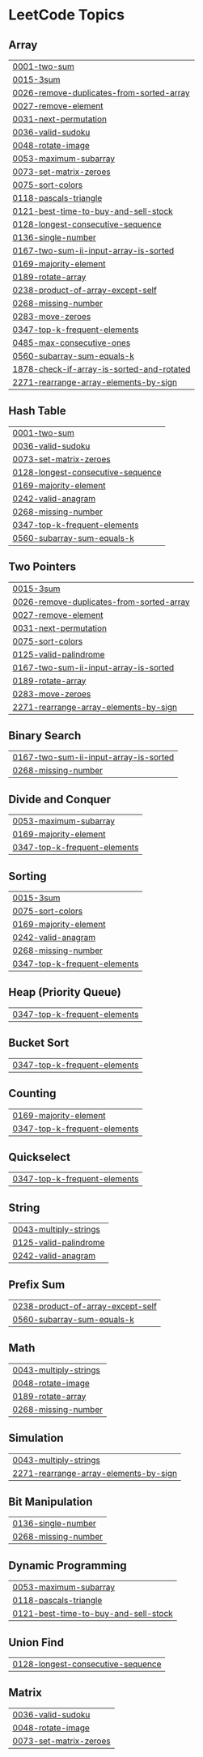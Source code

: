 
<!---LeetCode Topics Start-->
# LeetCode Topics
## Array
|  |
| ------- |
| [0001-two-sum](https://github.com/akhileshacademics/lcstreakspushh/tree/master/0001-two-sum) |
| [0015-3sum](https://github.com/akhileshacademics/lcstreakspushh/tree/master/0015-3sum) |
| [0026-remove-duplicates-from-sorted-array](https://github.com/akhileshacademics/lcstreakspushh/tree/master/0026-remove-duplicates-from-sorted-array) |
| [0027-remove-element](https://github.com/akhileshacademics/lcstreakspushh/tree/master/0027-remove-element) |
| [0031-next-permutation](https://github.com/akhileshacademics/lcstreakspushh/tree/master/0031-next-permutation) |
| [0036-valid-sudoku](https://github.com/akhileshacademics/lcstreakspushh/tree/master/0036-valid-sudoku) |
| [0048-rotate-image](https://github.com/akhileshacademics/lcstreakspushh/tree/master/0048-rotate-image) |
| [0053-maximum-subarray](https://github.com/akhileshacademics/lcstreakspushh/tree/master/0053-maximum-subarray) |
| [0073-set-matrix-zeroes](https://github.com/akhileshacademics/lcstreakspushh/tree/master/0073-set-matrix-zeroes) |
| [0075-sort-colors](https://github.com/akhileshacademics/lcstreakspushh/tree/master/0075-sort-colors) |
| [0118-pascals-triangle](https://github.com/akhileshacademics/lcstreakspushh/tree/master/0118-pascals-triangle) |
| [0121-best-time-to-buy-and-sell-stock](https://github.com/akhileshacademics/lcstreakspushh/tree/master/0121-best-time-to-buy-and-sell-stock) |
| [0128-longest-consecutive-sequence](https://github.com/akhileshacademics/lcstreakspushh/tree/master/0128-longest-consecutive-sequence) |
| [0136-single-number](https://github.com/akhileshacademics/lcstreakspushh/tree/master/0136-single-number) |
| [0167-two-sum-ii-input-array-is-sorted](https://github.com/akhileshacademics/lcstreakspushh/tree/master/0167-two-sum-ii-input-array-is-sorted) |
| [0169-majority-element](https://github.com/akhileshacademics/lcstreakspushh/tree/master/0169-majority-element) |
| [0189-rotate-array](https://github.com/akhileshacademics/lcstreakspushh/tree/master/0189-rotate-array) |
| [0238-product-of-array-except-self](https://github.com/akhileshacademics/lcstreakspushh/tree/master/0238-product-of-array-except-self) |
| [0268-missing-number](https://github.com/akhileshacademics/lcstreakspushh/tree/master/0268-missing-number) |
| [0283-move-zeroes](https://github.com/akhileshacademics/lcstreakspushh/tree/master/0283-move-zeroes) |
| [0347-top-k-frequent-elements](https://github.com/akhileshacademics/lcstreakspushh/tree/master/0347-top-k-frequent-elements) |
| [0485-max-consecutive-ones](https://github.com/akhileshacademics/lcstreakspushh/tree/master/0485-max-consecutive-ones) |
| [0560-subarray-sum-equals-k](https://github.com/akhileshacademics/lcstreakspushh/tree/master/0560-subarray-sum-equals-k) |
| [1878-check-if-array-is-sorted-and-rotated](https://github.com/akhileshacademics/lcstreakspushh/tree/master/1878-check-if-array-is-sorted-and-rotated) |
| [2271-rearrange-array-elements-by-sign](https://github.com/akhileshacademics/lcstreakspushh/tree/master/2271-rearrange-array-elements-by-sign) |
## Hash Table
|  |
| ------- |
| [0001-two-sum](https://github.com/akhileshacademics/lcstreakspushh/tree/master/0001-two-sum) |
| [0036-valid-sudoku](https://github.com/akhileshacademics/lcstreakspushh/tree/master/0036-valid-sudoku) |
| [0073-set-matrix-zeroes](https://github.com/akhileshacademics/lcstreakspushh/tree/master/0073-set-matrix-zeroes) |
| [0128-longest-consecutive-sequence](https://github.com/akhileshacademics/lcstreakspushh/tree/master/0128-longest-consecutive-sequence) |
| [0169-majority-element](https://github.com/akhileshacademics/lcstreakspushh/tree/master/0169-majority-element) |
| [0242-valid-anagram](https://github.com/akhileshacademics/lcstreakspushh/tree/master/0242-valid-anagram) |
| [0268-missing-number](https://github.com/akhileshacademics/lcstreakspushh/tree/master/0268-missing-number) |
| [0347-top-k-frequent-elements](https://github.com/akhileshacademics/lcstreakspushh/tree/master/0347-top-k-frequent-elements) |
| [0560-subarray-sum-equals-k](https://github.com/akhileshacademics/lcstreakspushh/tree/master/0560-subarray-sum-equals-k) |
## Two Pointers
|  |
| ------- |
| [0015-3sum](https://github.com/akhileshacademics/lcstreakspushh/tree/master/0015-3sum) |
| [0026-remove-duplicates-from-sorted-array](https://github.com/akhileshacademics/lcstreakspushh/tree/master/0026-remove-duplicates-from-sorted-array) |
| [0027-remove-element](https://github.com/akhileshacademics/lcstreakspushh/tree/master/0027-remove-element) |
| [0031-next-permutation](https://github.com/akhileshacademics/lcstreakspushh/tree/master/0031-next-permutation) |
| [0075-sort-colors](https://github.com/akhileshacademics/lcstreakspushh/tree/master/0075-sort-colors) |
| [0125-valid-palindrome](https://github.com/akhileshacademics/lcstreakspushh/tree/master/0125-valid-palindrome) |
| [0167-two-sum-ii-input-array-is-sorted](https://github.com/akhileshacademics/lcstreakspushh/tree/master/0167-two-sum-ii-input-array-is-sorted) |
| [0189-rotate-array](https://github.com/akhileshacademics/lcstreakspushh/tree/master/0189-rotate-array) |
| [0283-move-zeroes](https://github.com/akhileshacademics/lcstreakspushh/tree/master/0283-move-zeroes) |
| [2271-rearrange-array-elements-by-sign](https://github.com/akhileshacademics/lcstreakspushh/tree/master/2271-rearrange-array-elements-by-sign) |
## Binary Search
|  |
| ------- |
| [0167-two-sum-ii-input-array-is-sorted](https://github.com/akhileshacademics/lcstreakspushh/tree/master/0167-two-sum-ii-input-array-is-sorted) |
| [0268-missing-number](https://github.com/akhileshacademics/lcstreakspushh/tree/master/0268-missing-number) |
## Divide and Conquer
|  |
| ------- |
| [0053-maximum-subarray](https://github.com/akhileshacademics/lcstreakspushh/tree/master/0053-maximum-subarray) |
| [0169-majority-element](https://github.com/akhileshacademics/lcstreakspushh/tree/master/0169-majority-element) |
| [0347-top-k-frequent-elements](https://github.com/akhileshacademics/lcstreakspushh/tree/master/0347-top-k-frequent-elements) |
## Sorting
|  |
| ------- |
| [0015-3sum](https://github.com/akhileshacademics/lcstreakspushh/tree/master/0015-3sum) |
| [0075-sort-colors](https://github.com/akhileshacademics/lcstreakspushh/tree/master/0075-sort-colors) |
| [0169-majority-element](https://github.com/akhileshacademics/lcstreakspushh/tree/master/0169-majority-element) |
| [0242-valid-anagram](https://github.com/akhileshacademics/lcstreakspushh/tree/master/0242-valid-anagram) |
| [0268-missing-number](https://github.com/akhileshacademics/lcstreakspushh/tree/master/0268-missing-number) |
| [0347-top-k-frequent-elements](https://github.com/akhileshacademics/lcstreakspushh/tree/master/0347-top-k-frequent-elements) |
## Heap (Priority Queue)
|  |
| ------- |
| [0347-top-k-frequent-elements](https://github.com/akhileshacademics/lcstreakspushh/tree/master/0347-top-k-frequent-elements) |
## Bucket Sort
|  |
| ------- |
| [0347-top-k-frequent-elements](https://github.com/akhileshacademics/lcstreakspushh/tree/master/0347-top-k-frequent-elements) |
## Counting
|  |
| ------- |
| [0169-majority-element](https://github.com/akhileshacademics/lcstreakspushh/tree/master/0169-majority-element) |
| [0347-top-k-frequent-elements](https://github.com/akhileshacademics/lcstreakspushh/tree/master/0347-top-k-frequent-elements) |
## Quickselect
|  |
| ------- |
| [0347-top-k-frequent-elements](https://github.com/akhileshacademics/lcstreakspushh/tree/master/0347-top-k-frequent-elements) |
## String
|  |
| ------- |
| [0043-multiply-strings](https://github.com/akhileshacademics/lcstreakspushh/tree/master/0043-multiply-strings) |
| [0125-valid-palindrome](https://github.com/akhileshacademics/lcstreakspushh/tree/master/0125-valid-palindrome) |
| [0242-valid-anagram](https://github.com/akhileshacademics/lcstreakspushh/tree/master/0242-valid-anagram) |
## Prefix Sum
|  |
| ------- |
| [0238-product-of-array-except-self](https://github.com/akhileshacademics/lcstreakspushh/tree/master/0238-product-of-array-except-self) |
| [0560-subarray-sum-equals-k](https://github.com/akhileshacademics/lcstreakspushh/tree/master/0560-subarray-sum-equals-k) |
## Math
|  |
| ------- |
| [0043-multiply-strings](https://github.com/akhileshacademics/lcstreakspushh/tree/master/0043-multiply-strings) |
| [0048-rotate-image](https://github.com/akhileshacademics/lcstreakspushh/tree/master/0048-rotate-image) |
| [0189-rotate-array](https://github.com/akhileshacademics/lcstreakspushh/tree/master/0189-rotate-array) |
| [0268-missing-number](https://github.com/akhileshacademics/lcstreakspushh/tree/master/0268-missing-number) |
## Simulation
|  |
| ------- |
| [0043-multiply-strings](https://github.com/akhileshacademics/lcstreakspushh/tree/master/0043-multiply-strings) |
| [2271-rearrange-array-elements-by-sign](https://github.com/akhileshacademics/lcstreakspushh/tree/master/2271-rearrange-array-elements-by-sign) |
## Bit Manipulation
|  |
| ------- |
| [0136-single-number](https://github.com/akhileshacademics/lcstreakspushh/tree/master/0136-single-number) |
| [0268-missing-number](https://github.com/akhileshacademics/lcstreakspushh/tree/master/0268-missing-number) |
## Dynamic Programming
|  |
| ------- |
| [0053-maximum-subarray](https://github.com/akhileshacademics/lcstreakspushh/tree/master/0053-maximum-subarray) |
| [0118-pascals-triangle](https://github.com/akhileshacademics/lcstreakspushh/tree/master/0118-pascals-triangle) |
| [0121-best-time-to-buy-and-sell-stock](https://github.com/akhileshacademics/lcstreakspushh/tree/master/0121-best-time-to-buy-and-sell-stock) |
## Union Find
|  |
| ------- |
| [0128-longest-consecutive-sequence](https://github.com/akhileshacademics/lcstreakspushh/tree/master/0128-longest-consecutive-sequence) |
## Matrix
|  |
| ------- |
| [0036-valid-sudoku](https://github.com/akhileshacademics/lcstreakspushh/tree/master/0036-valid-sudoku) |
| [0048-rotate-image](https://github.com/akhileshacademics/lcstreakspushh/tree/master/0048-rotate-image) |
| [0073-set-matrix-zeroes](https://github.com/akhileshacademics/lcstreakspushh/tree/master/0073-set-matrix-zeroes) |
<!---LeetCode Topics End-->
